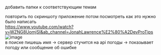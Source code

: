 добавить папки к соответствующим темам <br>

повторить по скриншоту приложение потом посмотреть как это нужно было написать<br>
https://www.youtube.com/watch?v=WZNG8UomjSI&ab_channel=JonahLawrence%E2%80%A2DevProTips<br>
![image](https://user-images.githubusercontent.com/25063289/156657376-a0cc345d-0c40-4cdf-8695-5075cc02e831.png)<br>
в поиске пишешь имя -> сервер стучится на api погоды -> показывает погоду или сообщение об ошибке
